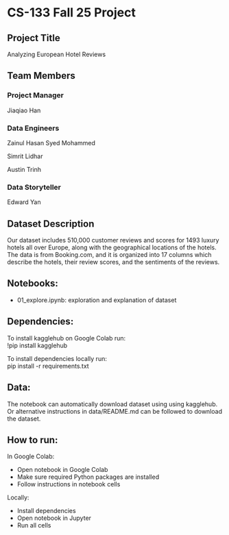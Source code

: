 # CS-133 Fall 25 Project
## Project Title
Analyzing European Hotel Reviews
## Team Members
### Project Manager  
Jiaqiao Han
### Data Engineers
Zainul Hasan Syed Mohammed  

Simrit Lidhar  

Austin Trinh
### Data Storyteller
Edward Yan
## Dataset Description
Our dataset includes 510,000 customer reviews and scores for 1493 luxury hotels all over Europe, along with the geographical locations of the hotels. 
The data is from Booking.com, and it is organized into 17 columns which describe the hotels, their review scores, and the sentiments of the reviews.  

## Notebooks:  
- 01_explore.ipynb: exploration and explanation of dataset

## Dependencies:
To install kagglehub on Google Colab run:  
!pip install kagglehub  

To install dependencies locally run:  
pip install -r requirements.txt  

## Data:
The notebook can automatically download dataset using using kagglehub.  
Or alternative instructions in data/README.md can be followed to download the dataset.

## How to run: 
In Google Colab:  
- Open notebook in Google Colab
- Make sure required Python packages are installed
-  Follow instructions in notebook cells

Locally:  
- Install dependencies
- Open notebook in Jupyter
- Run all cells 

